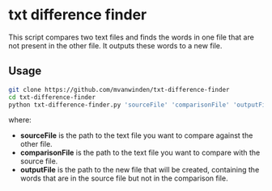 # txt difference finder
This script compares two text files and finds the words in one file that are not present in the other file. It outputs these words to a new file.

## Usage
```bash
git clone https://github.com/mvanwinden/txt-difference-finder
cd txt-difference-finder
python txt-difference-finder.py 'sourceFile' 'comparisonFile' 'outputFile'
```

where:

* **sourceFile** is the path to the text file you want to compare against the other file.
* **comparisonFile** is the path to the text file you want to compare with the source file.
* **outputFile** is the path to the new file that will be created, containing the words that are in the source file but not in the comparison file.
